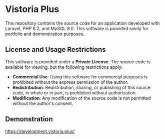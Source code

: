# Vistoria Plus

This repository contains the source code for an application developed with Laravel, PHP 8.2, and MySQL 8.0.
This software is provided solely for portfolio and demonstration purposes.

## License and Usage Restrictions

This software is provided under a **Private License**. The source code is available for viewing, but the following restrictions apply:

- **Commercial Use**: Using this software for commercial purposes is prohibited without the express permission of the author.
- **Redistribution**: Redistribution, sharing, or publishing of this source code, in whole or in part, is prohibited without authorization.
- **Modification**: Any modification of the source code is not permitted without the author's consent.

## Demonstration

https://development.vistoria.plus/
